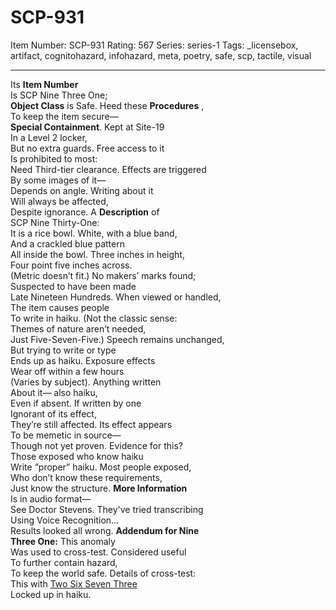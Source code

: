 # SCP-931
Item Number: SCP-931
Rating: 567
Series: series-1
Tags: _licensebox, artifact, cognitohazard, infohazard, meta, poetry, safe, scp, tactile, visual

---

Its **Item Number**  
Is SCP Nine Three One;  
**Object Class** is Safe.
Heed these **Procedures** ,  
To keep the item secure—  
**Special Containment**.
Kept at Site-19  
In a Level 2 locker,  
But no extra guards.
Free access to it  
Is prohibited to most:  
Need Third-tier clearance.
Effects are triggered  
By some images of it—  
Depends on angle.
Writing about it  
Will always be affected,  
Despite ignorance.
A **Description** of  
SCP Nine Thirty-One:  
It is a rice bowl.
White, with a blue band,  
And a crackled blue pattern  
All inside the bowl.
Three inches in height,  
Four point five inches across.  
(Metric doesn’t fit.)
No makers’ marks found;  
Suspected to have been made  
Late Nineteen Hundreds.
When viewed or handled,  
The item causes people  
To write in haiku.
(Not the classic sense:  
Themes of nature aren’t needed,  
Just Five-Seven-Five.)
Speech remains unchanged,  
But trying to write or type  
Ends up as haiku.
Exposure effects  
Wear off within a few hours  
(Varies by subject).
Anything written  
About it— also haiku,  
Even if absent.
If written by one  
Ignorant of its effect,  
They’re still affected.
Its effect appears  
To be memetic in source—  
Though not yet proven.
Evidence for this?  
Those exposed who know haiku  
Write “proper” haiku.
Most people exposed,  
Who don’t know these requirements,  
Just know the structure.
**More Information**  
Is in audio format—  
See Doctor Stevens.
They've tried transcribing  
Using Voice Recognition…  
Results looked all wrong.
**Addendum for Nine**  
**Three One:** This anomaly  
Was used to cross-test.
Considered useful  
To further contain hazard,  
To keep the world safe.
Details of cross-test:  
This with [Two Six Seven Three](http://www.scp-wiki.net/scp-2673)  
Locked up in haiku.